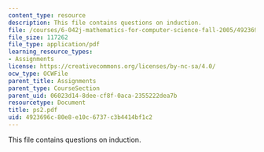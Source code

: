 ```yaml
---
content_type: resource
description: This file contains questions on induction.
file: /courses/6-042j-mathematics-for-computer-science-fall-2005/4923696c80e8e10c6737c3b4414bf1c2_ps2.pdf
file_size: 117262
file_type: application/pdf
learning_resource_types:
- Assignments
license: https://creativecommons.org/licenses/by-nc-sa/4.0/
ocw_type: OCWFile
parent_title: Assignments
parent_type: CourseSection
parent_uid: 06023d14-8dee-cf8f-0aca-2355222dea7b
resourcetype: Document
title: ps2.pdf
uid: 4923696c-80e8-e10c-6737-c3b4414bf1c2
---
```

This file contains questions on induction.
